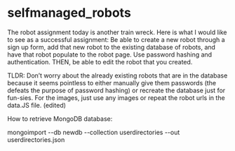 # selfmanaged_robots

The robot assignment today is another train wreck. Here is what I would like to see as a successful assignment: Be able to create a new robot through a sign up form, add that new robot to the existing database of robots, and have that robot populate to the robot page. Use password hashing and authentication. THEN, be able to edit the robot that you created.

TLDR: Don’t worry about the already existing robots that are in the database because it seems pointless to either manually give them passwords (the defeats the purpose of password hashing) or recreate the database just for fun-sies. For the images, just use any images or repeat the robot urls in the data.JS file. (edited)


How to retrieve MongoDB database:

mongoimport --db newdb --collection userdirectories --out userdirectories.json



